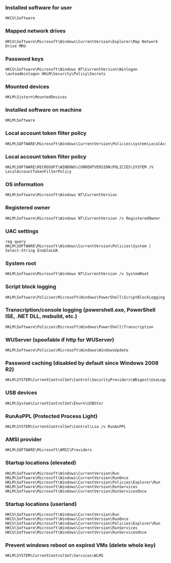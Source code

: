 ### Installed software for user
```
HKCU\Software 
```

### Mapped network drives
```
HKCU\Software\Microsoft\Windows\CurrentVersion\Explorer\Map Network Drive MRU 
```

### Password keys 
```
HKCU\Software\Microsoft\Windows NT\CurrentVersion\Winlogon \autoadminlogon HKLM\Security\Policy\Secrets 
```

### Mounted devices
```
HKLM\Sjstern\MountedDevices 
```

### Installed software on machine
```
HKLM\Software 
```

### Local account token filter policy
```
HKLM\SOFTWARE\Microsoft\Windows\CurrentVersion\Policies\system\LocalAccountTokenFilterPolicy 
```

### Local account token filter policy
```
HKLM\SOFTWARE\MICROSOFT\WINDOWS\CURRENTVERSION\POLICIES\SYSTEM /V LocalAccountTokenFilterPolicy 
```

### OS information
```
HKLM\Software\Microsoft\Windows NT\CurrentVersion 
```

### Registered owner
```
HKLM\Software\Microsoft\Windows NT\CurrentVersion /v RegisteredOwner 
```

### UAC settings
```
reg query HKLM\SOFTWARE\Microsoft\Windows\CurrentVersion\Policies\System | Select-String EnableLUA
```

### System root
```
HKLM\Software\Microsoft\Windows NT\CurrentVersion /v SystemRoot 
```

### Script block logging
```
HKLM\Software\Policies\Microsoft\Windows\PowerShell\ScriptBlockLogging 
```

### Transcription/console logging (powershell.exe, PowerShell ISE, .NET DLL, msbuild, etc.)
```
HKLM\Software\Policies\Microsoft\Windows\PowerShell\Transcription 
```

### WUServer (spoofable if http for WUServer)
```
HKLM\Software\Policies\Microsoft\Windows\WindowsUpdate 
```

### Password caching (disabled by default since Windows 2008 R2)
```
HKLM\SYSTEM\CurrentControlSet\Control\SecurityProviders\WDigest\UseLogonCredential 
```

### USB devices
```
HKLM\System\CurrentControlSet\Enurn\USBStor 
```

### RunAsPPL (Protected Process Light)
```
HKLM\SYSTEM\CurrentControlSet\Control\Lsa /v RunAsPPL
```

### AMSI provider
```
HKLM\SOFTWARE\Microsoft\AMSI\Providers
```

### Startup locations (elevated)
```
HKLM\Software\Microsoft\Windows\CurrentVersion\Run
HKLM\Software\Microsoft\Windows\CurrentVersion\RunOnce
HKLM\Software\Microsoft\Windows\CurrentVersion\Policies\Explorer\Run
HKLM\Software\Microsoft\Windows\CurrentVersion\RunServices
HKLM\Software\Microsoft\Windows\CurrentVersion\RunServicesOnce
```

### Startup locations (userland) 
```
HKCU\Software\Microsoft\Windows\CurrentVersion\Run 
HKCU\Software\Microsoft\Windows\CurrentVersion\RunOnce 
HKCU\Software\Microsoft\Windows\CurrentVersion\Policies\Explorer\Run 
HKCU\Software\Microsoft\Windows\CurrentVersion\RunServices 
HKCU\Software\Microsoft\Windows\CurrentVersion\RunServicesOnce
```

### Prevent windows reboot on expired VMs (delete whole key)
```
HKLM\SYSTEM\CurrentControlSet\Services\WLMS
```

